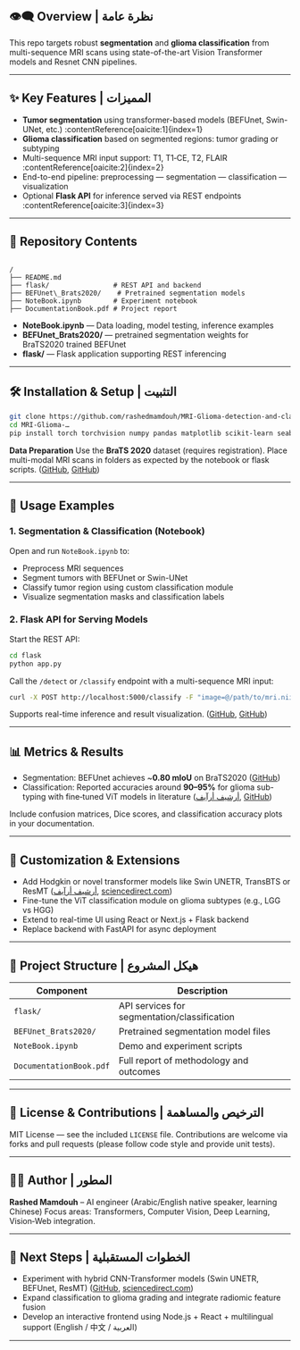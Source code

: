 ## 👁️‍🗨️ Overview | نظرة عامة

This repo targets robust **segmentation** and **glioma classification** from multi-sequence MRI scans using state-of-the-art Vision Transformer models and Resnet CNN pipelines.  

---

## ✨ Key Features | المميزات

- **Tumor segmentation** using transformer-based models (BEFUnet, Swin-UNet, etc.) :contentReference[oaicite:1]{index=1}  
- **Glioma classification** based on segmented regions: tumor grading or subtyping  
- Multi-sequence MRI input support: T1, T1‑CE, T2, FLAIR :contentReference[oaicite:2]{index=2}  
- End-to-end pipeline: preprocessing — segmentation — classification — visualization  
- Optional **Flask API** for inference served via REST endpoints :contentReference[oaicite:3]{index=3}

---

## 📂 Repository Contents

```

/
├── README.md
├── flask/                # REST API and backend
├── BEFUnet\_Brats2020/    # Pretrained segmentation models
├── NoteBook.ipynb        # Experiment notebook
├── DocumentationBook.pdf # Project report

````

- **NoteBook.ipynb** — Data loading, model testing, inference examples  
- **BEFUnet_Brats2020/** — pretrained segmentation weights for BraTS2020 trained BEFUnet  
- **flask/** — Flask application supporting REST inferencing

---

## 🛠️ Installation & Setup | التثبيت

```bash
git clone https://github.com/rashedmamdouh/MRI-Glioma-detection-and-classification-using-vision-transformers.git
cd MRI-Glioma-…‍
pip install torch torchvision numpy pandas matplotlib scikit-learn seaborn tqdm h5py nibabel opencv-python scipy keras timm einops datasets tensorboardX simpleitk medpy fastapi flask transformers
````

**Data Preparation**
Use the **BraTS 2020** dataset (requires registration). Place multi-modal MRI scans in folders as expected by the notebook or flask scripts. ([GitHub][1], [GitHub][2])

---

## 🚀 Usage Examples

### 1. Segmentation & Classification (Notebook)

Open and run `NoteBook.ipynb` to:

* Preprocess MRI sequences
* Segment tumors with BEFUnet or Swin-UNet
* Classify tumor region using custom classification module
* Visualize segmentation masks and classification labels

### 2. Flask API for Serving Models

Start the REST API:

```bash
cd flask
python app.py
```

Call the `/detect` or `/classify` endpoint with a multi-sequence MRI input:

```bash
curl -X POST http://localhost:5000/classify -F "image=@/path/to/mri.nii"
```

Supports real-time inference and result visualization. ([GitHub][3], [GitHub][1])

---

## 📊 Metrics & Results

* Segmentation: BEFUnet achieves \~**0.80 mIoU** on BraTS2020 ([GitHub][2])
* Classification: Reported accuracies around **90–95%** for glioma sub-typing with fine‑tuned ViT models in literature ([أرشيف أرآيف][4], [GitHub][5])

Include confusion matrices, Dice scores, and classification accuracy plots in your documentation.

---

## 🧩 Customization & Extensions

* Add Hodgkin or novel transformer models like Swin UNETR, TransBTS or ResMT ([أرشيف أرآيف][6], [sciencedirect.com][7])
* Fine-tune the ViT classification module on glioma subtypes (e.g., LGG vs HGG)
* Extend to real-time UI using React or Next.js + Flask backend
* Replace backend with FastAPI for async deployment

---

## 📃 Project Structure | هيكل المشروع

| Component               | Description                                  |
| ----------------------- | -------------------------------------------- |
| `flask/`                | API services for segmentation/classification |
| `BEFUnet_Brats2020/`    | Pretrained segmentation model files          |
| `NoteBook.ipynb`        | Demo and experiment scripts                  |
| `DocumentationBook.pdf` | Full report of methodology and outcomes      |

---

## 📝 License & Contributions | الترخيص والمساهمة

MIT License — see the included `LICENSE` file.
Contributions are welcome via forks and pull requests (please follow code style and provide unit tests).

---

## 👨‍💻 Author | المطور

**Rashed Mamdouh** – AI engineer (Arabic/English native speaker, learning Chinese)
Focus areas: Transformers, Computer Vision, Deep Learning, Vision‑Web integration.

---

## 🔭 Next Steps | الخطوات المستقبلية

* Experiment with hybrid CNN-Transformer models (Swin UNETR, BEFUnet, ResMT) ([GitHub][2], [sciencedirect.com][7])
* Expand classification to glioma grading and integrate radiomic feature fusion
* Develop an interactive frontend using Node.js + React + multilingual support (English / 中文 / العربية)

---

[1]: https://github.com/rashedmamdouh/MRI-Glioma-detection-and-classification-using-vision-transformers?utm_source=chatgpt.com "rashedmamdouh/MRI-Glioma-detection-and-classification-using-vision ..."
[2]: https://github.com/OptimusAI01/Brain-MRI-Segmentation?utm_source=chatgpt.com "GitHub - OptimusAI01/Brain-MRI-Segmentation"
[3]: https://github.com/ousidus/glioma-detection-visual-transformers?utm_source=chatgpt.com "ousidus/glioma-detection-visual-transformers - GitHub"
[4]: https://arxiv.org/abs/2502.20715?utm_source=chatgpt.com "Glioma Classification using Multi-sequence MRI and Novel Wavelets-based ..."
[5]: https://github.com/saraaburomoh/Fine-tuning-VIT-on-MRI-images?utm_source=chatgpt.com "Fine-tuning Vision Transformer (ViT) on MRI Images - GitHub"
[6]: https://arxiv.org/abs/2103.04430?utm_source=chatgpt.com "TransBTS: Multimodal Brain Tumor Segmentation Using Transformer"
[7]: https://www.sciencedirect.com/science/article/pii/S0045790624006724?utm_source=chatgpt.com "ResMT: A hybrid CNN-transformer framework for glioma grading with 3D MRI"
